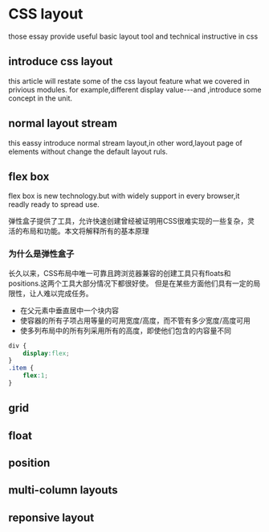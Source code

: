# CSS layout

those essay provide useful basic layout tool and technical instructive in css

## introduce css layout

this article will restate some of the css layout feature what we covered in privious modules. for example,different display value---and ,introduce some concept in the unit.

## normal layout stream

this eassy introduce normal stream layout,in other word,layout page of elements without change the default layout ruls.

## flex box

flex box is new technology.but with widely support in every browser,it readly ready to spread use.

弹性盒子提供了工具，允许快速创建曾经被证明用CSS很难实现的一些复杂，灵活的布局和功能。本文将解释所有的基本原理

### 为什么是弹性盒子

长久以来，CSS布局中唯一可靠且跨浏览器兼容的创建工具只有floats和positions.这两个工具大部分情况下都很好使。
但是在某些方面他们具有一定的局限性，让人难以完成任务。

* 在父元素中垂直居中一个块内容
* 使容器的所有子项占用等量的可用宽度/高度，而不管有多少宽度/高度可用
* 使多列布局中的所有列采用所有的高度，即使他们包含的内容量不同

``` css
div {
    display:flex;
}
.item {
    flex:1;
}
```

## grid

## float

## position

## multi-column layouts

## reponsive layout
